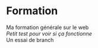 # Formation
Ma formation générale sur le web  
*Petit test pour voir si ça fonctionne*  
Un essai de branch  
